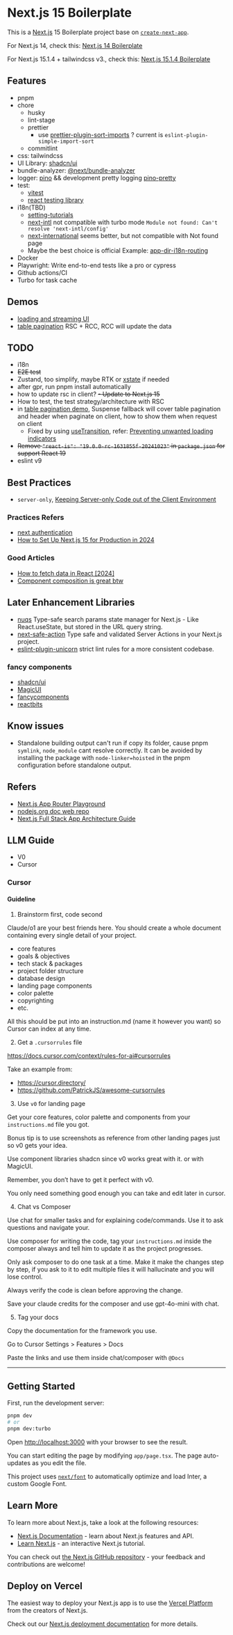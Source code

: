 # Next.js 15 Boilerplate

This is a [Next.js](https://nextjs.org/) 15 Boilerplate project base on [`create-next-app`](https://github.com/vercel/next.js/tree/canary/packages/create-next-app).

For Next.js 14, check this: [Next.js 14 Boilerplate](https://github.com/qinsong77/Next-js-Boilerplate/tree/nextjs14-v2)

For Next.js 15.1.4 + tailwindcss v3., check this: [Next.js 15.1.4 Boilerplate](https://github.com/qinsong77/Next-js-Boilerplate/tree/nextjs15.1.4-tailwindcss-v3)

## Features

- pnpm
- chore
  - husky
  - lint-stage
  - prettier
    - use [prettier-plugin-sort-imports](https://github.com/trivago/prettier-plugin-sort-imports) ? current is `eslint-plugin-simple-import-sort`
  - commitlint
- css: tailwindcss
- UI Library: [shadcn/ui](https://ui.shadcn.com/)
- bundle-analyzer: [@next/bundle-analyzer](https://www.npmjs.com/package/@next/bundle-analyzer)
- logger: [pino](https://github.com/pinojs/pino) && development pretty logging [pino-pretty](https://github.com/pinojs/pino-pretty)
- test:
  - [vitest](https://vitest.dev/)
  - [react testing library](https://testing-library.com/)
- i18n(TBD)
  - [setting-tutorials](https://i18nexus.com/tutorials/nextjs/react-i18next)
  - [next-intl](https://github.com/amannn/next-intl) not compatible with turbo mode `Module not found: Can't resolve 'next-intl/config' `
  - [next-international](https://github.com/QuiiBz/next-international) seems better, but not compatible with Not found page
  - Maybe the best choice is official Example: [app-dir-i18n-routing](https://github.com/vercel/next.js/tree/canary/examples/app-dir-i18n-routing)
- Docker
- Playwright: Write end-to-end tests like a pro or cypress
- Github actions/CI
- Turbo for task cache

## Demos

- [loading and streaming UI](./app/loading-and-streaming)
- [table pagination](./app/pagination-demo) RSC + RCC, RCC will update the data

## TODO

- i18n
- ~~E2E test~~
- Zustand, too simplify, maybe RTK or [xstate](https://stately.ai/docs/xstate-react) if needed
- after gpr, run pnpm install automatically
- how to update rsc in client?
  ~~- Update to Next.js 15~~
- How to test, the test strategy/architecture with RSC
- in [table pagination demo](./app/pagination-demo/page.tsx), Suspense fallback will cover table pagination and header when paginate on client, how to show them when request on client
  - Fixed by using [useTransition](https://19.react.dev/reference/react/useTransition), refer: [Preventing unwanted loading indicators ](https://19.react.dev/reference/react/useTransition#preventing-unwanted-loading-indicators)
- ~~Remove `"react-is": "19.0.0-rc-1631855f-20241023"` in `package.json` for support React 19~~
- eslint v9

## Best Practices

- `server-only`, [Keeping Server-only Code out of the Client Environment](https://nextjs.org/docs/app/building-your-application/rendering/composition-patterns#keeping-server-only-code-out-of-the-client-environment)

### Practices Refers

- [next authentication](https://www.robinwieruch.de/next-authentication/)
- [How to Set Up Next.js 15 for Production in 2024](https://www.reactsquad.io/blog/how-to-set-up-next-js-15-for-production)

### Good Articles

- [How to fetch data in React [2024]](https://www.robinwieruch.de/react-fetching-data/)
- [Component composition is great btw](https://tkdodo.eu/blog/component-composition-is-great-btw)

## Later Enhancement Libraries

- [nuqs](https://github.com/47ng/nuqs) Type-safe search params state manager for Next.js - Like React.useState, but stored in the URL query string.
- [next-safe-action](https://github.com/TheEdoRan/next-safe-action) Type safe and validated Server Actions in your Next.js project.
- [eslint-plugin-unicorn](https://github.com/sindresorhus/eslint-plugin-unicorn) strict lint rules for a more consistent codebase.

### fancy components

- [shadcn/ui](https://ui.shadcn.com/)
- [MagicUI](https://www.magicui.com/)
- [fancycomponents](https://www.fancycomponents.dev/docs/introduction)
- [reactbits](https://www.reactbits.dev/)

## Know issues

- Standalone building output can't run if copy its folder, cause pnpm `symlink`, `node_module` cant resolve correctly. It can be avoided by installing the package with `node-linker=hoisted` in the pnpm configuration before standalone output.

## Refers

- [Next.js App Router Playground](https://github.com/vercel/app-playground)
- [nodejs.org doc web repo](https://github.com/nodejs/nodejs.org/tree/main)
- [Next.js Full Stack App Architecture Guide](https://arno.surfacew.com/posts/en/nextjs-architecture)

## LLM Guide

- V0
- Cursor

### Cursor

#### Guideline

1. Brainstorm first, code second

Claude/o1 are your best friends here. You should create a whole document containing every single detail of your project.

- core features
- goals & objectives
- tech stack & packages
- project folder structure
- database design
- landing page components
- color palette
- copyrighting
- etc.

All this should be put into an instruction.md (name it however you want) so Cursor can index at any time.

2. Get a `.cursorrules` file

https://docs.cursor.com/context/rules-for-ai#cursorrules

Take an example from:

- https://cursor.directory/
- https://github.com/PatrickJS/awesome-cursorrules

3. Use `v0` for landing page

Get your core features, color palette and components from your `instructions.md` file you got.

Bonus tip is to use screenshots as reference from other landing pages just so v0 gets your idea.

Use component libraries shadcn since v0 works great with it. or with MagicUI.

Remember, you don’t have to get it perfect with v0.

You only need something good enough you can take and edit later in cursor.

4.  Chat vs Composer

Use chat for smaller tasks and for explaining code/commands. Use it to ask questions and navigate your.

Use composer for writing the code, tag your `instructions.md` inside the composer always and tell him to update it as the project progresses.

Only ask composer to do one task at a time. Make it make the changes step by step, if you ask to it to edit multiple files it will hallucinate and you will lose control.

Always verify the code is clean before approving the change.

Save your claude credits for the composer and use gpt-4o-mini with chat.

5. Tag your docs

Copy the documentation for the framework you use.

Go to Cursor Settings > Features > Docs

Paste the links and use them inside chat/composer with `@Docs`

---

## Getting Started

First, run the development server:

```bash
pnpm dev
# or
pnpm dev:turbo
```

Open [http://localhost:3000](http://localhost:3000) with your browser to see the result.

You can start editing the page by modifying `app/page.tsx`. The page auto-updates as you edit the file.

This project uses [`next/font`](https://nextjs.org/docs/basic-features/font-optimization) to automatically optimize and load Inter, a custom Google Font.

## Learn More

To learn more about Next.js, take a look at the following resources:

- [Next.js Documentation](https://nextjs.org/docs) - learn about Next.js features and API.
- [Learn Next.js](https://nextjs.org/learn) - an interactive Next.js tutorial.

You can check out [the Next.js GitHub repository](https://github.com/vercel/next.js/) - your feedback and contributions are welcome!

## Deploy on Vercel

The easiest way to deploy your Next.js app is to use the [Vercel Platform](https://vercel.com/new?utm_medium=default-template&filter=next.js&utm_source=create-next-app&utm_campaign=create-next-app-readme) from the creators of Next.js.

Check out our [Next.js deployment documentation](https://nextjs.org/docs/deployment) for more details.
